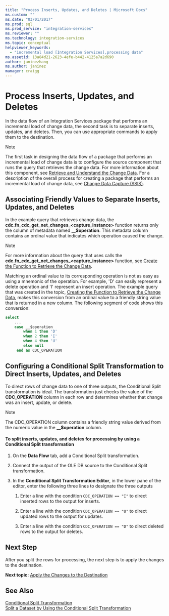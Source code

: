```yaml
---
title: "Process Inserts, Updates, and Deletes | Microsoft Docs"
ms.custom: ""
ms.date: "03/01/2017"
ms.prod: sql
ms.prod_service: "integration-services"
ms.reviewer: ""
ms.technology: integration-services
ms.topic: conceptual
helpviewer_keywords: 
  - "incremental load [Integration Services],processing data"
ms.assetid: 13a84d21-2623-4efe-b442-4125a7a2d690
author: janinezhang
ms.author: janinez
manager: craigg
---
```

# Process Inserts, Updates, and Deletes
  In the data flow of an Integration Services package that performs an incremental load of change data, the second task is to separate inserts, updates, and deletes. Then, you can use appropriate commands to apply them to the destination.  
  
> [!NOTE]  
>  The first task in designing the data flow of a package that performs an incremental load of change data is to configure the source component that runs the query that retrieves the change data. For more information about this component, see [Retrieve and Understand the Change Data](../../integration-services/change-data-capture/retrieve-and-understand-the-change-data.md). For a description of the overall process for creating a package that performs an incremental load of change data, see [Change Data Capture &#40;SSIS&#41;](../../integration-services/change-data-capture/change-data-capture-ssis.md).  
  
## Associating Friendly Values to Separate Inserts, Updates, and Deletes  
 In the example query that retrieves change data, the **cdc.fn_cdc_get_net_changes_<capture_instance>** function returns only the column of metadata named **__$operation**. This metadata column contains an ordinal value that indicates which operation caused the change.  
  
> [!NOTE]  
>  For more information about the query that uses calls the **cdc.fn_cdc_get_net_changes_<capture_instance>** function, see [Create the Function to Retrieve the Change Data](../../integration-services/change-data-capture/create-the-function-to-retrieve-the-change-data.md).  
  
 Matching an ordinal value to its corresponding operation is not as easy as using a mnemonic of the operation. For example, 'D' can easily represent a delete operation and 'I' represent an insert operation. The example query that was created in the topic, [Creating the Function to Retrieve the Change Data](../../integration-services/change-data-capture/create-the-function-to-retrieve-the-change-data.md), makes this conversion from an ordinal value to a friendly string value that is returned in a new column. The following segment of code shows this conversion:  
  
```sql
select   
    ...  
    case __$operation  
        when 1 then 'D'  
        when 2 then 'I'  
        when 4 then 'U'  
        else null  
     end as CDC_OPERATION  
```  
  
## Configuring a Conditional Split Transformation to Direct Inserts, Updates, and Deletes  
 To direct rows of change data to one of three outputs, the Conditional Split transformation is ideal. The transformation just checks the value of the **CDC_OPERATION** column in each row and determines whether that change was an insert, update, or delete.  
  
> [!NOTE]  
>  The CDC_OPERATION column contains a friendly string value derived from the numeric value in the **__$operation** column.  
  
#### To split inserts, updates, and deletes for processing by using a Conditional Split transformation  
  
1.  On the **Data Flow** tab, add a Conditional Split transformation.  
  
2.  Connect the output of the OLE DB source to the Conditional Split transformation.  
  
3.  In the **Conditional Split Transformation Editor**, in the lower pane of the editor, enter the following three lines to designate the three outputs  
  
    1.  Enter a line with the condition `CDC_OPERATION == "I"` to direct inserted rows to the output for inserts.  
  
    2.  Enter a line with the condition `CDC_OPERATION == "U"` to direct updated rows to the output for updates.  
  
    3.  Enter a line with the condition `CDC_OPERATION == "D"` to direct deleted rows to the output for deletes.  
  
## Next Step  
 After you split the rows for processing, the next step is to apply the changes to the destination.  
  
 **Next topic:** [Apply the Changes to the Destination](../../integration-services/change-data-capture/apply-the-changes-to-the-destination.md)  
  
## See Also  
 [Conditional Split Transformation](../../integration-services/data-flow/transformations/conditional-split-transformation.md)   
 [Split a Dataset by Using the Conditional Split Transformation](../../integration-services/data-flow/transformations/split-a-dataset-by-using-the-conditional-split-transformation.md)  
  
  
